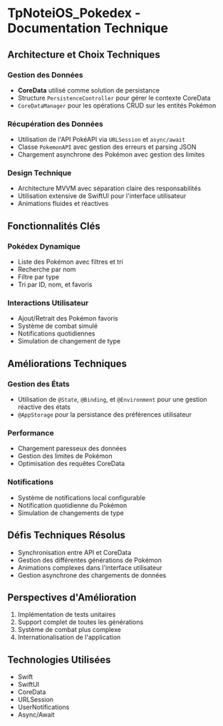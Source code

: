 # TpNoteiOS_Pokedex - Documentation Technique

## Architecture et Choix Techniques

### Gestion des Données
- **CoreData** utilisé comme solution de persistance
- Structure `PersistenceController` pour gérer le contexte CoreData
- `CoreDataManager` pour les opérations CRUD sur les entités Pokémon

### Récupération des Données
- Utilisation de l'API PokéAPI via `URLSession` et `async/await`
- Classe `PokemonAPI` avec gestion des erreurs et parsing JSON
- Chargement asynchrone des Pokémon avec gestion des limites

### Design Technique
- Architecture MVVM avec séparation claire des responsabilités
- Utilisation extensive de SwiftUI pour l'interface utilisateur
- Animations fluides et réactives

## Fonctionnalités Clés

### Pokédex Dynamique
- Liste des Pokémon avec filtres et tri
- Recherche par nom
- Filtre par type
- Tri par ID, nom, et favoris

### Interactions Utilisateur
- Ajout/Retrait des Pokémon favoris
- Système de combat simulé
- Notifications quotidiennes
- Simulation de changement de type

## Améliorations Techniques

### Gestion des États
- Utilisation de `@State`, `@Binding`, et `@Environment` pour une gestion réactive des états
- `@AppStorage` pour la persistance des préférences utilisateur

### Performance
- Chargement paresseux des données
- Gestion des limites de Pokémon
- Optimisation des requêtes CoreData

### Notifications
- Système de notifications local configurable
- Notification quotidienne du Pokémon
- Simulation de changements de type

## Défis Techniques Résolus

- Synchronisation entre API et CoreData
- Gestion des différentes générations de Pokémon
- Animations complexes dans l'interface utilisateur
- Gestion asynchrone des chargements de données

## Perspectives d'Amélioration

1. Implémentation de tests unitaires
2. Support complet de toutes les générations
3. Système de combat plus complexe
4. Internationalisation de l'application

## Technologies Utilisées

- Swift
- SwiftUI
- CoreData
- URLSession
- UserNotifications
- Async/Await
